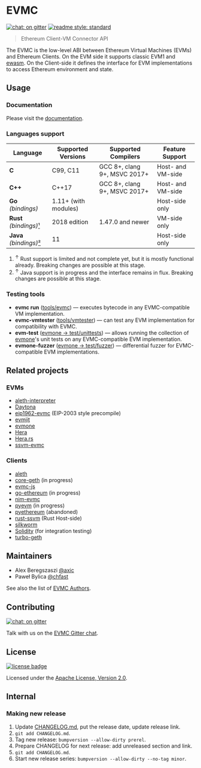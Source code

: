 # EVMC

[![chat: on gitter][gitter badge]][Gitter]
[![readme style: standard][readme style standard badge]][standard readme]

> Ethereum Client-VM Connector API

The EVMC is the low-level ABI between Ethereum Virtual Machines (EVMs) and
Ethereum Clients. On the EVM side it supports classic EVM1 and [ewasm].
On the Client-side it defines the interface for EVM implementations
to access Ethereum environment and state.


## Usage

### Documentation

Please visit the [documentation].

### Languages support

| Language                      | Supported Versions   | Supported Compilers          | Feature Support   |
|-------------------------------|----------------------|------------------------------|-------------------|
| **C**                         | C99, C11             | GCC 8+, clang 9+, MSVC 2017+ | Host- and VM-side |
| **C++**                       | C++17                | GCC 8+, clang 9+, MSVC 2017+ | Host- and VM-side |
| **Go** _(bindings)_           | 1.11+ (with modules) |                              | Host-side only    |
| **Rust** _(bindings)_[¹](#n1) | 2018 edition         | 1.47.0 and newer             | VM-side only      |
| **Java** _(bindings)_[²](#n2) | 11                   |                              | Host-side only    |

1. <sup id="n1">↑</sup> Rust support is limited and not complete yet, but it is mostly functional already. Breaking changes are possible at this stage.
2. <sup id="n2">↑</sup> Java support is in progress and the interface remains in flux. Breaking changes are possible at this stage.

### Testing tools

* **evmc run** ([tools/evmc]) — executes bytecode in any EVMC-compatible VM implementation.
* **evmc-vmtester** ([tools/vmtester]) — can test any EVM implementation for compatibility with EVMC.
* **evm-test** ([evmone → test/unittests]) — allows running the collection of [evmone]'s unit tests on any EVMC-compatible EVM implementation.
* **evmone-fuzzer** ([evmone → test/fuzzer]) — differential fuzzer for EVMC-compatible EVM implementations. 


## Related projects

### EVMs

- [aleth-interpreter]
- [Daytona]
- [eip1962-evmc] (EIP-2003 style precompile)
- [evmjit]
- [evmone]
- [Hera]
- [Hera.rs]
- [ssvm-evmc]

### Clients

- [aleth]
- [core-geth] (in progress)
- [evmc-js]
- [go-ethereum] (in progress)
- [nim-evmc]
- [pyevm] (in progress)
- [pyethereum] (abandoned)
- [rust-ssvm] (Rust Host-side)
- [silkworm]
- [Solidity] (for integration testing)
- [turbo-geth]

## Maintainers

- Alex Beregszaszi [@axic]
- Paweł Bylica [@chfast]

See also the list of [EVMC Authors](AUTHORS.md).

## Contributing

[![chat: on gitter][gitter badge]][Gitter]

Talk with us on the [EVMC Gitter chat][Gitter].

## License

[![license badge]][Apache License, Version 2.0]

Licensed under the [Apache License, Version 2.0].

## Internal

### Making new release

1. Update [CHANGELOG.md](CHANGELOG.md), put the release date, update release link.
2. `git add CHANGELOG.md`.
3. Tag new release: `bumpversion --allow-dirty prerel`.
4. Prepare CHANGELOG for next release: add unreleased section and link.
5. `git add CHANGELOG.md`.
6. Start new release series: `bumpversion --allow-dirty --no-tag minor`.


[@axic]: https://github.com/axic
[@chfast]: https://github.com/chfast
[Apache License, Version 2.0]: LICENSE
[documentation]: https://ethereum.github.io/evmc
[ewasm]: https://github.com/ewasm/design
[evmjit]: https://github.com/ethereum/evmjit
[evmone]: https://github.com/ethereum/evmone
[evmone → test/fuzzer]: https://github.com/ethereum/evmone/tree/master/test/fuzzer
[evmone → test/unittests]: https://github.com/ethereum/evmone/tree/master/test/unittests
[Hera]: https://github.com/ewasm/hera
[Hera.rs]: https://github.com/ewasm/hera.rs
[Daytona]: https://github.com/axic/daytona
[eip1962-evmc]: https://github.com/axic/eip1962-evmc
[ssvm-evmc]: https://github.com/second-state/ssvm-evmc
[Gitter]: https://gitter.im/ethereum/evmc
[aleth-interpreter]: https://github.com/ethereum/aleth/tree/master/libaleth-interpreter
[aleth]: https://github.com/ethereum/aleth
[Solidity]: https://github.com/ethereum/solidity
[nim-evmc]: https://github.com/status-im/nim-evmc
[go-ethereum]: https://github.com/ethereum/go-ethereum/pull/17954
[pyevm]: https://github.com/ethereum/py-evm
[pyethereum]: https://github.com/ethereum/pyethereum/pull/406
[silkworm]: https://github.com/torquem-ch/silkworm
[turbo-geth]: https://github.com/ledgerwatch/turbo-geth
[core-geth]: https://github.com/etclabscore/core-geth/issues/55
[evmc-js]: https://github.com/RainBlock/evmc-js
[rust-ssvm]: https://github.com/second-state/rust-ssvm
[standard readme]: https://github.com/RichardLitt/standard-readme
[tools/evmc]: https://github.com/ethereum/evmc/tree/master/tools/evmc
[tools/vmtester]: https://github.com/ethereum/evmc/tree/master/tools/vmtester

[gitter badge]: https://img.shields.io/gitter/room/ethereum/evmc.svg
[license badge]: https://img.shields.io/github/license/ethereum/evmc.svg?logo=apache
[readme style standard badge]: https://img.shields.io/badge/readme%20style-standard-brightgreen.svg
